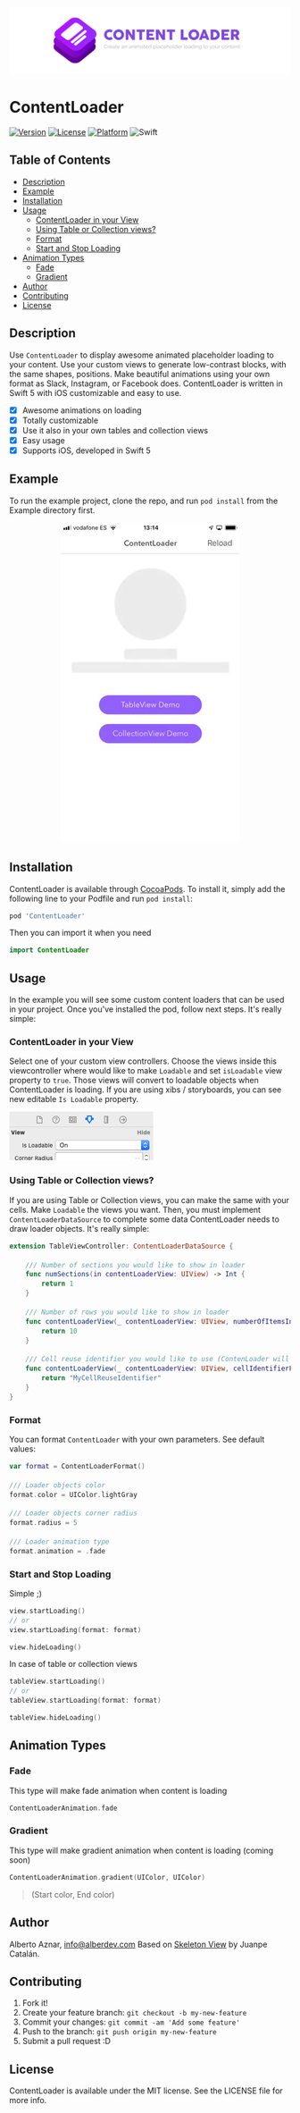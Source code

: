![ContentLoader logo](https://raw.githubusercontent.com/alberdev/ContentLoader/master/Images/header_ContentLoader.png)

# ContentLoader

[![Version](https://img.shields.io/cocoapods/v/ContentLoader.svg?style=flat&colorB=008B60)](https://cocoapods.org/pods/ContentLoader)
[![License](https://img.shields.io/cocoapods/l/ContentLoader.svg?style=flat)](https://cocoapods.org/pods/ContentLoader)
[![Platform](https://img.shields.io/cocoapods/p/ContentLoader.svg?style=flat)](https://cocoapods.org/pods/ContentLoader)
![Swift](https://img.shields.io/badge/%20in-swift%205.0-orange.svg?style=flat&colorB=008B60)

## Table of Contents

- [Description](#description)
- [Example](#example)
- [Installation](#installation)
- [Usage](#usage)
    - [ContentLoader in your View](#contentloaderinyourview)
    - [Using Table or Collection views?](#usingtableorcollectionviews)
    - [Format](#format)
    - [Start and Stop Loading](#startandstoploading)
- [Animation Types](#animationtypes)
    - [Fade](#fade)
    - [Gradient](#gradient)
- [Author](#author)
- [Contributing](#contributing)
- [License](#license)

## Description

Use `ContentLoader` to display awesome animated placeholder loading to your content. Use your custom views to generate low-contrast blocks, with the same shapes, positions. Make beautiful animations using your own format as Slack, Instagram, or Facebook does. ContentLoader is written in Swift 5 with iOS customizable and easy to use.

- [x] Awesome animations on loading
- [x] Totally customizable
- [x] Use it also in your own tables and collection views
- [x] Easy usage
- [x] Supports iOS, developed in Swift 5

## Example

To run the example project, clone the repo, and run `pod install` from the Example directory first.

<p align="center" >
<img src="https://raw.githubusercontent.com/alberdev/ContentLoader/master/Images/video.gif" alt="ContentLoader" title="ContentLoader demo">
</p>

## Installation

ContentLoader is available through [CocoaPods](https://cocoapods.org). To install
it, simply add the following line to your Podfile and run `pod install`:

```ruby
pod 'ContentLoader'
```

Then you can import it when you need

```swift
import ContentLoader
```

## Usage

In the example you will see some custom content loaders that can be used in your project. Once you've installed the pod, follow next steps. It's really simple:

### ContentLoader in your View

Select one of your custom view controllers. Choose the views inside this viewcontroller where would like to make `Loadable` and set `isLoadable` view property to `true`. Those views will convert to loadable objects when ContentLoader is loading.  If you are using xibs / storyboards, you can see new editable `Is Loadable` property. 

<img src="https://github.com/alberdev/ContentLoader/blob/master/Images/screenshot_1.png?raw=true" alt="Screenshot 1" style="margin: auto" />

### Using Table or Collection views?

If you are using Table or Collection views, you can make the same with your cells. Make `Loadable` the views you want. Then, you must implement `ContentLoaderDataSource` to complete some data ContentLoader needs to draw loader objects. It's really simple:

```swift
extension TableViewController: ContentLoaderDataSource {

    /// Number of sections you would like to show in loader
    func numSections(in contentLoaderView: UIView) -> Int {
        return 1
    }

    /// Number of rows you would like to show in loader
    func contentLoaderView(_ contentLoaderView: UIView, numberOfItemsInSection section: Int) -> Int {
        return 10
    }

    /// Cell reuse identifier you would like to use (ContenLoader will search loadable objects here!)
    func contentLoaderView(_ contentLoaderView: UIView, cellIdentifierForItemAt indexPath: IndexPath) -> String {
        return "MyCellReuseIdentifier"
    }
}
```


### Format

You can format `ContentLoader` with your own parameters. See default values:

```swift
var format = ContentLoaderFormat()

/// Loader objects color
format.color = UIColor.lightGray

/// Loader objects corner radius
format.radius = 5

/// Loader animation type
format.animation = .fade
```


### Start and Stop Loading

Simple ;)

```swift
view.startLoading()
// or
view.startLoading(format: format)
```

```swift
view.hideLoading()
```

In case of table or collection views

```swift
tableView.startLoading()
// or
tableView.startLoading(format: format)
```

```swift
tableView.hideLoading()
```


## Animation Types

### Fade

This type will make fade animation when content is loading

```swift
ContentLoaderAnimation.fade
```

### Gradient

This type will make gradient animation when content is loading (coming soon)

```swift
ContentLoaderAnimation.gradient(UIColor, UIColor)
```

>(Start color, End color)


## Author

Alberto Aznar, info@alberdev.com
Based on [Skeleton View](https://github.com/Juanpe/SkeletonView) by Juanpe Catalán.

## Contributing

1. Fork it!
2. Create your feature branch: `git checkout -b my-new-feature`
3. Commit your changes: `git commit -am 'Add some feature'`
4. Push to the branch: `git push origin my-new-feature`
5. Submit a pull request :D

## License

ContentLoader is available under the MIT license. See the LICENSE file for more info.
